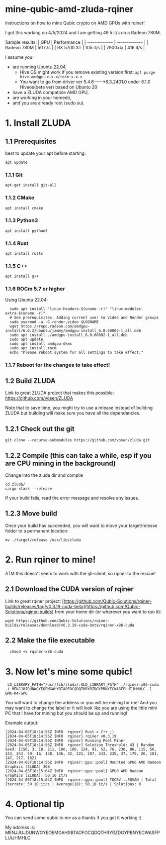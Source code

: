 # mine-qubic-amd-zluda-rqiner
Instructions on how to mine Qubic crypto on AMD GPUs with rqiner!

I got this working on 4/5/2024 and I am getting 49.5 it/s on a Radeon 780M.

Sample results:
| GPU | Performance |
| ------------- | ------------- |
| Radeon 780M  | 50 it/s  |
| RX 5700 XT  | 105 it/s  |
| 7900xtx | 416 it/s |


I assume you:
  - are running Ubuntu 22.04,
    - Hive OS might work if you remove existing version first:
      ``apt purge hive-amdgpu-x.x.x/rocm-x.x.x``
    - You want to go from driver ver 5.4.6--->6.3.2401.0 under 6.1.0 Hiveos(beta ver) based on Ubuntu 20
  - have a ZLUDA compatible AMD GPU, 
  - are working in your homedir, 
  - and you are already root (sudo su).

# 1. Install ZLUDA
## 1.1 Prerequisites
best to update your apt before starting:
```
apt update
```
### 1.1.1 Git
```
apt-get install git-all
```
### 1.1.2 CMake
```
apt install cmake
```
### 1.1.3 Python3
```
apt install python3
```
### 1.1.4 Rust
```
apt install rustc
```
### 1.1.5 C++
```
apt install g++
```
### 1.1.6 ROCm 5.7 or higher
  Using Ubuntu 22.04:
  ```
    sudo apt install "linux-headers-$(uname -r)" "linux-modules-extra-$(uname -r)"
    # See prerequisites. Adding current user to Video and Render groups
    sudo usermod -a -G render,video $LOGNAME
    wget https://repo.radeon.com/amdgpu-install/6.0.2/ubuntu/jammy/amdgpu-install_6.0.60002-1_all.deb
    sudo apt install ./amdgpu-install_6.0.60002-1_all.deb
    sudo apt update
    sudo apt install amdgpu-dkms
    sudo apt install rocm
    echo "Please reboot system for all settings to take effect."
  ```
### 1.1.7 Reboot for the changes to take effect!

## 1.2 Build ZLUDA
  Link to great ZLUDA project that makes this possible: https://github.com/vosen/ZLUDA
  
  Note that to save time, you might try to use a release instead of building ZLUDA but building will make sure you have all the dependancies.
## 1.2.1 Check out the git
  ```git clone --recurse-submodules https://github.com/vosen/zluda.git```
## 1.2.2 Compile (this can take a while, esp if you are CPU mining in the background)
  Change into the zluda dir and compile
  ```
  cd zluda/
  cargo xtask --release
  ```
If your build fails, read the error message and resolve any issues.

## 1.2.3 Move build
Once your build has succeeded, you will want to move your target\release folder to a permanent location:
```
mv ./target/release /usr/lib/zluda
 ```

# 2. Run rqiner to mine!
  ATM this doesn't seem to work with the qli-client, so rqiner to the rescue!

## 2.1 Download the CUDA version of rqiner
 Link to great rqiner project: [https://github.com/Qubic-Solutions/rqiner-builds/releases/tag/v0.3.19-cuda-beta](https://github.com/Qubic-Solutions/rqiner-builds)
from your home dir (or wherever you want to run it):
```
wget https://github.com/Qubic-Solutions/rqiner-builds/releases/download/v0.3.19-cuda-beta/rqiner-x86-cuda
 ```

## 2.2 Make the file executable 
```
  chmod +x rqiner-x86-cuda
```

# 3. Now let's mine some qubic!
```
 LD_LIBRARY_PATH="/usr/lib/zluda/:$LD_LIBRARY_PATH" ./rqiner-x86-cuda -i MENJJUJDUNWGYEOEMGAHXBTAOFOCQDQTHRYRZDGYPBNYECWASFPLUIJHMHLC -l GMK-K4-GPU
 ```

You will want to change the address or you will be mining for me!  And you may want to change the label or it will look like you are using the little mini PC that I have for mining but you should be up and running!

Example output:
```
[2024-04-05T18:14:56Z INFO  rqiner] Rust > C++ ;)
[2024-04-05T18:14:56Z INFO  rqiner] rqiner v0.3.19
[2024-04-05T18:14:56Z INFO  rqiner] Running Pool Miner
[2024-04-05T18:14:56Z INFO  rqiner] Solution Threshold: 43 | Random Seed: [150, 3, 18, 211, 186, 100, 124, 91, 52, 76, 230, 86, 115, 50, 143, 244, 59, 16, 138, 136, 32, 221, 207, 243, 235, 37, 170, 20, 181, 147, 217, 182]
[2024-04-05T18:14:56Z INFO  rqiner::gpu::pool] Mounted GPU0 AMD Radeon Graphics [ZLUDA] 3GB
[2024-04-05T18:15:04Z INFO  rqiner::gpu::pool] GPU0 AMD Radeon Graphics [ZLUDA]: 50.10 it/s
[2024-04-05T18:15:04Z INFO  rqiner::gpu::pool] TQCBV...FQVAN | Total Iterrate: 50.10 it/s | Average(10): 50.10 it/s | Solutions: 0
```
# 4. Optional tip
You can send some qubic to me as a thanks if you get it working :) 

My address is: MENJJUJDUNWGYEOEMGAHXBTAOFOCQDQTHRYRZDGYPBNYECWASFPLUIJHMHLC 

